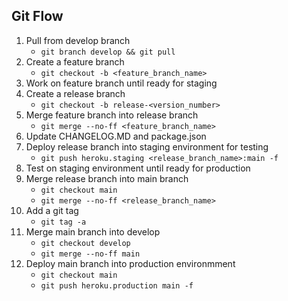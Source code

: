 ## Git Flow

1. Pull from develop branch
   - `git branch develop && git pull`
2. Create a feature branch
   - `git checkout -b <feature_branch_name>`
3. Work on feature branch until ready for staging
4. Create a release branch
   - `git checkout -b release-<version_number>`
5. Merge feature branch into release branch
   - `git merge --no-ff <feature_branch_name>`
6. Update CHANGELOG.MD and package.json
7. Deploy release branch into staging environment for testing
    - `git push heroku.staging <release_branch_name>:main -f`
8. Test on staging environment until ready for production
9. Merge release branch into main branch
    - `git checkout main`
    - `git merge --no-ff <release_branch_name>`
10. Add a git tag
    - `git tag -a`
11. Merge main branch into develop
    - `git checkout develop`
    - `git merge --no-ff main`
12. Deploy main branch into production environmment
    - `git checkout main`
    - `git push heroku.production main -f`
